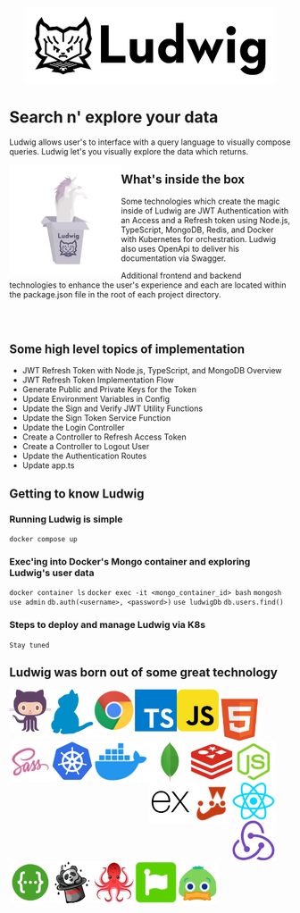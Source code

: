 <p align="center">
<img alt="Ludwig logo" width="450" src="./assets/ludwig/logo.svg" />
</p>

# Search n' explore your data

Ludwig allows user's to interface with a query language to visually compose queries. Ludwig let's you visually explore the data which returns.

<img alt="unicorn in the box" align="left" src="./assets/ludwig/images/unicorn-in-a-box.svg" width="200" />

## What's inside the box

Some technologies which create the magic inside of Ludwig are JWT Authentication with an Access and a Refresh token using Node.js, TypeScript, MongoDB, Redis, and Docker with Kubernetes for orchestration. Ludwig also uses OpenApi to deliver his documentation via Swagger.

Additional frontend and backend technologies to enhance the user's experience and each are located within the package.json file in the root of each project directory.

<br><br>

## Some high level topics of implementation

- JWT Refresh Token with Node.js, TypeScript, and MongoDB Overview
- JWT Refresh Token Implementation Flow
- Generate Public and Private Keys for the Token
- Update Environment Variables in Config
- Update the Sign and Verify JWT Utility Functions
- Update the Sign Token Service Function
- Update the Login Controller
- Create a Controller to Refresh Access Token
- Create a Controller to Logout User
- Update the Authentication Routes
- Update app.ts

## Getting to know Ludwig

### Running Ludwig is simple

`docker compose up`

### Exec'ing into Docker's Mongo container and exploring Ludwig's user data

`docker container ls`
`docker exec -it <mongo_container_id> bash`
`mongosh`
`use admin`
`db.auth(<username>, <password>)`
`use ludwigDb`
`db.users.find()`

### Steps to deploy and manage Ludwig via K8s

`Stay tuned`

## Ludwig was born out of some great technology

[Most of these logos were found on https://iconduck.com/]: #

<img align="left" alt="Github" src="./assets/vendor-logos/github.svg" width="75" />
<img align="left" alt="Yarn" src="./assets/vendor-logos/yarn.svg" width="75" />
<img align="left" alt="Chrome" src="./assets/vendor-logos/chrome.svg" width="75" />
<img align="left" alt="Typescript" src="./assets/vendor-logos/typescript.svg" width="75" />
<img align="left" alt="Javascript" src="./assets/vendor-logos/javascript.svg" width="75" />
<br>
<img align="left" alt="HTML5" src="./assets/vendor-logos/html5.svg" width="75" />
<img align="left" alt="Sass" src="./assets/vendor-logos/sass.svg" width="75" />
<img align="left" alt="K8s" src="./assets/vendor-logos/kubernetes.svg" width="75" />
<img align="left" alt="Docker" src="./assets/vendor-logos/docker.svg" width="100" />
<img align="left" alt="Mongo DB" src="./assets/vendor-logos/mongodb.svg" width="75" />
<br>
<img align="left" alt="Redis" src="./assets/vendor-logos/redis.svg" width="75" />
<img align="left" alt="Node JS" src="./assets/vendor-logos/node-js.svg" width="75" />
<img align="left" alt="Express JS" src="./assets/vendor-logos/express-js.svg" width="75" />
<img align="left" alt="Jest" src="./assets/vendor-logos/jest.svg" width="75" />
<img align="left" alt="React JS" src="./assets/vendor-logos/react.svg" width="75" />
<br>
<img align="left" alt="Redux" src="./assets/vendor-logos/redux.svg" width="75" />
<img align="left" alt="Swagger" src="./assets/vendor-logos/swagger.svg" width="75" />
<img align="left" alt="Faker JS" src="./assets/vendor-logos/fakerjs.svg" width="75" />
<img align="left" alt="React Testing Library" src="./assets/vendor-logos/react-testing-library.png" width="75" />
<img align="left" alt="Font Awesome" src="./assets/vendor-logos/fontawesome.svg" width="75" />
<br>
<img align="left" alt="Icon Duck" src="./assets/vendor-logos/duck.svg" width="75" />
